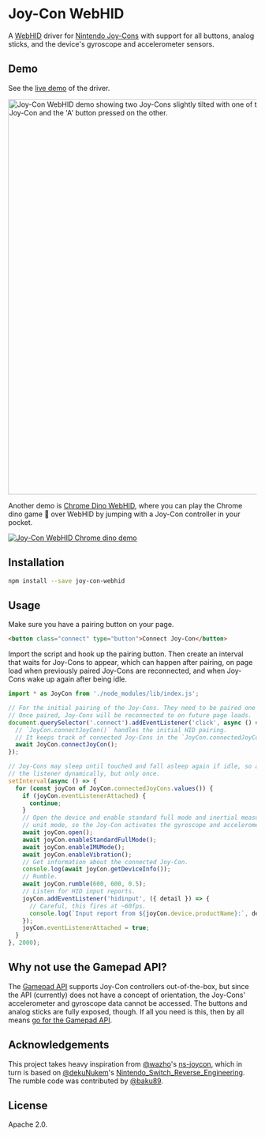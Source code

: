 # Joy-Con WebHID

A [WebHID](https://web.dev/hid) driver for
[Nintendo Joy-Cons](https://en.wikipedia.org/wiki/Joy-Con) with support for all buttons, analog
sticks, and the device's gyroscope and accelerometer sensors.

## Demo

See the [live demo](https://tomayac.github.io/joy-con-webhid/demo/) of the driver.

<img width="800" alt="Joy-Con WebHID demo showing two Joy-Cons slightly tilted with one of the analog sticks moved to the right on one Joy-Con and the 'A' button pressed on the other." src="https://user-images.githubusercontent.com/145676/101152193-01fc4f80-3623-11eb-8afd-50485f2807c6.png">

Another demo is [Chrome Dino WebHID](https://github.com/tomayac/chrome-dino-webhid), where you
can play the Chrome dino game 🦖 over WebHID by jumping with a Joy-Con controller in your pocket.

[![Joy-Con WebHID Chrome dino demo](https://img.youtube.com/vi/HuhQXXgDnCQ/0.jpg)](https://www.youtube.com/watch?v=HuhQXXgDnCQ)

## Installation

```bash
npm install --save joy-con-webhid
```

## Usage

Make sure you have a pairing button on your page.

```html
<button class="connect" type="button">Connect Joy-Con</button>
```

Import the script and hook up the pairing button.
Then create an interval that waits for Joy-Cons to appear,
which can happen after pairing, on page load when previously paired Joy-Cons are reconnected,
and when Joy-Cons wake up again after being idle.

```js
import * as JoyCon from './node_modules/lib/index.js';

// For the initial pairing of the Joy-Cons. They need to be paired one by one.
// Once paired, Joy-Cons will be reconnected to on future page loads.
document.querySelector('.connect').addEventListener('click', async () => {
  // `JoyCon.connectJoyCon()` handles the initial HID pairing.
  // It keeps track of connected Joy-Cons in the `JoyCon.connectedJoyCons` Map.
  await JoyCon.connectJoyCon();
});

// Joy-Cons may sleep until touched and fall asleep again if idle, so attach
// the listener dynamically, but only once.
setInterval(async () => {
  for (const joyCon of JoyCon.connectedJoyCons.values()) {
    if (joyCon.eventListenerAttached) {
      continue;
    }
    // Open the device and enable standard full mode and inertial measurement
    // unit mode, so the Joy-Con activates the gyroscope and accelerometers.
    await joyCon.open();
    await joyCon.enableStandardFullMode();
    await joyCon.enableIMUMode();
    await joyCon.enableVibration();
    // Get information about the connected Joy-Con.
    console.log(await joyCon.getDeviceInfo());
    // Rumble.
    await joyCon.rumble(600, 600, 0.5);
    // Listen for HID input reports.
    joyCon.addEventListener('hidinput', ({ detail }) => {
      // Careful, this fires at ~60fps.
      console.log(`Input report from ${joyCon.device.productName}:`, detail);
    });
    joyCon.eventListenerAttached = true;
  }
}, 2000);
```

## Why not use the Gamepad API?

The [Gamepad API](https://w3c.github.io/gamepad/)
supports Joy-Con controllers out-of-the-box,
but since the API (currently) does not have a concept of orientation,
the Joy-Cons' accelerometer and gyroscope data cannot be accessed.
The buttons and analog sticks are fully exposed, though.
If all you need is this, then by all means
[go for the Gamepad API](https://web.dev/gamepad/).

## Acknowledgements

This project takes heavy inspiration from [@wazho](https://github.com/wazho)'s
[ns-joycon](https://github.com/wazho/ns-joycon),
which in turn is based on [@dekuNukem](https://github.com/dekuNukem)'s
[Nintendo_Switch_Reverse_Engineering](https://github.com/dekuNukem/Nintendo_Switch_Reverse_Engineering).
The rumble code was contributed by
[@baku89](https://github.com/baku89).

## License

Apache 2.0.
